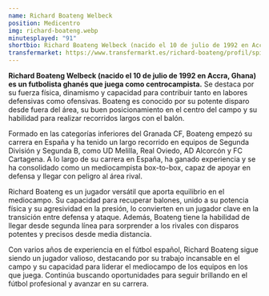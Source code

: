 ```yaml
---
name: Richard Boateng Welbeck
position: Medicentro
img: richard-boateng.webp
minutesplayed: "91" 
shortbio: Richard Boateng Welbeck (nacido el 10 de julio de 1992 en Accra, Ghana) es un futbolista ghanés que juega como centrocampista.
transfermarket: https://www.transfermarkt.es/richard-boateng/profil/spieler/198400
---
```


**Richard Boateng Welbeck (nacido el 10 de julio de 1992 en Accra, Ghana) es un futbolista ghanés que juega como centrocampista.** Se destaca por su fuerza física, dinamismo y capacidad para contribuir tanto en labores defensivas como ofensivas. Boateng es conocido por su potente disparo desde fuera del área, su buen posicionamiento en el centro del campo y su habilidad para realizar recorridos largos con el balón.

Formado en las categorías inferiores del Granada CF, Boateng empezó su carrera en España y ha tenido un largo recorrido en equipos de Segunda División y Segunda B, como UD Melilla, Real Oviedo, AD Alcorcón y FC Cartagena. A lo largo de su carrera en España, ha ganado experiencia y se ha consolidado como un mediocampista box-to-box, capaz de apoyar en defensa y llegar con peligro al área rival.

Richard Boateng es un jugador versátil que aporta equilibrio en el mediocampo. Su capacidad para recuperar balones, unido a su potencia física y su agresividad en la presión, lo convierten en un jugador clave en la transición entre defensa y ataque. Además, Boateng tiene la habilidad de llegar desde segunda línea para sorprender a los rivales con disparos potentes y precisos desde media distancia.

Con varios años de experiencia en el fútbol español, Richard Boateng sigue siendo un jugador valioso, destacando por su trabajo incansable en el campo y su capacidad para liderar el mediocampo de los equipos en los que juega. Continúa buscando oportunidades para seguir brillando en el fútbol profesional y avanzar en su carrera.
